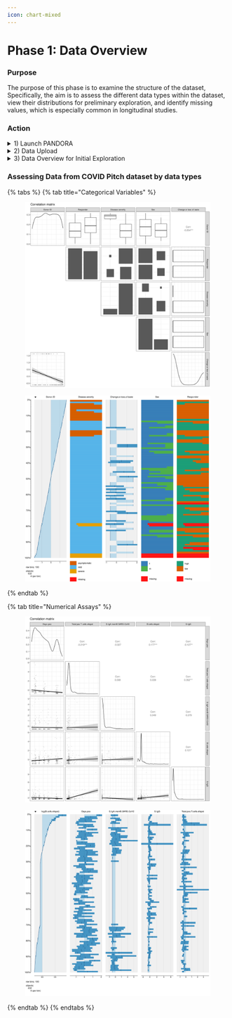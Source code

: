 ```yaml
---
icon: chart-mixed
---
```


# Phase 1: Data Overview

### Purpose

The purpose of this phase is to examine the structure of the dataset, Specifically, the aim is to assess the different data types within the dataset, view their distributions for preliminary exploration, and identify missing values, which is especially common in longitudinal studies.&#x20;

### Action

<details>

<summary>1) Launch PANDORA</summary>

1. Open Docker and start the PANDORA container&#x20;

<figure><img src="../../.gitbook/assets/CP_launch pandora.png" alt=""><figcaption><p>PANDORA container on Docker Desktop</p></figcaption></figure>

1. Open Your Terminal:
   * On Windows, search for **PowerShell** in your Start menu and open it.
   * On MacOS or Linux, open the **Terminal** app.
2.  Run the Installation command:

    {% code overflow="wrap" %}
    ```bash
    docker run --rm --detach --name genular --tty --interactive --env IS_DOCKER='true' --env TZ=Europe/London --oom-kill-disable --volume genular_frontend_latest:/var/www/genular/pandora --volume genular_backend_latest:/var/www/genular/pandora-backend --volume genular_data_latest:/mnt/usrdata --publish 3010:3010 --publish 3011:3011 --publish 3012:3012 --publish 3013:3013 genular/pandora:latest
    ```
    {% endcode %}
3. Access PANDORA:
   * Open your browser and navigate to [http://localhost:3010](http://localhost:3010)

</details>

<details>

<summary>2) Data Upload </summary>

1. Navigate to **Workspace**&#x20;
2. Upload the `covid_pitch.csv` file onto the Workspace&#x20;
3. Select this dataset to start exploring and analyzing!&#x20;

<figure><img src="../../.gitbook/assets/CP_Workspace_file selection.png" alt=""><figcaption></figcaption></figure>

</details>

<details>

<summary>3) Data Overview for Initial Exploration</summary>

1. Navigate to Data Overview by going to **Discovery -> Start -> Data overview**&#x20;

<figure><img src="../../.gitbook/assets/Screenshot 2025-05-14 070809.png" alt=""><figcaption></figcaption></figure>

2.  Select up to 5 variables for visualizing data distributions

    1. The first variable will be selected as the sorting variable&#x20;
    2. &#x20;Identify key columns: In this study, the data can be divided into several important categories- `Donor ID`, `Timepoints`, immunological assays, demographics, clinical symptoms, `Disease severity` and `Responders` . Hence, aim to view distributions that are representative of these categories&#x20;
    3.  Missing values (NA):  The number of missing values in each feature is provided during column selection. A star next to the number of NAs indicates that <10% of the values are NA in that feature&#x20;

        <figure><img src="../../.gitbook/assets/image.png" alt=""><figcaption></figcaption></figure>



3) After selection of desired features, select 'Plot image', and the distribution and table plots will be generated for the selected columns&#x20;

As this dataset consists of both categorical and numerical features, [below](phase-1-data-overview.md#assessing-data-from-covid-pitch-dataset-by-data-types) is an example workflow of visualizing both data types.&#x20;

</details>

### Assessing Data from COVID Pitch dataset by data types

{% tabs %}
{% tab title="Categorical Variables" %}
<figure><img src="../../.gitbook/assets/CP_data_categorical var distribution plot.png" alt=""><figcaption></figcaption></figure>

<figure><img src="../../.gitbook/assets/CP_data_categorical var table plot.png" alt=""><figcaption></figcaption></figure>
{% endtab %}

{% tab title="Numerical Assays" %}
<figure><img src="../../.gitbook/assets/CP_data_continuous var distribution plot.png" alt=""><figcaption></figcaption></figure>

<figure><img src="../../.gitbook/assets/CP_data_continuous var table plot.png" alt=""><figcaption></figcaption></figure>
{% endtab %}
{% endtabs %}
